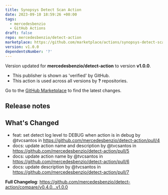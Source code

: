 ```yaml
---
title: Synopsys Detect Scan Action
date: 2023-09-10 18:59:26 +00:00
tags:
  - mercedesbenzio
  - GitHub Actions
draft: false
repo: mercedesbenzio/detect-action
marketplace: https://github.com/marketplace/actions/synopsys-detect-scan-action
version: v1.0.0
dependentsNumber: '?'
---
```



Version updated for **mercedesbenzio/detect-action** to version **v1.0.0**.
- This publisher is shown as 'verified' by GitHub.
- This action is used across all versions by **?** repositories.

Go to the [GitHub Marketplace](https://github.com/marketplace/actions/synopsys-detect-scan-action) to find the latest changes.

## Release notes

## What's Changed
* feat: set detect log level to DEBUG when action is in debug by @tvcsantos in https://github.com/mercedesbenzio/detect-action/pull/4
* docs: update action name and description by @tvcsantos in https://github.com/mercedesbenzio/detect-action/pull/5
* docs: update action name by @tvcsantos in https://github.com/mercedesbenzio/detect-action/pull/6
* docs: update description by @tvcsantos in https://github.com/mercedesbenzio/detect-action/pull/7


**Full Changelog**: https://github.com/mercedesbenzio/detect-action/compare/v0.4.0...v1.0.0

